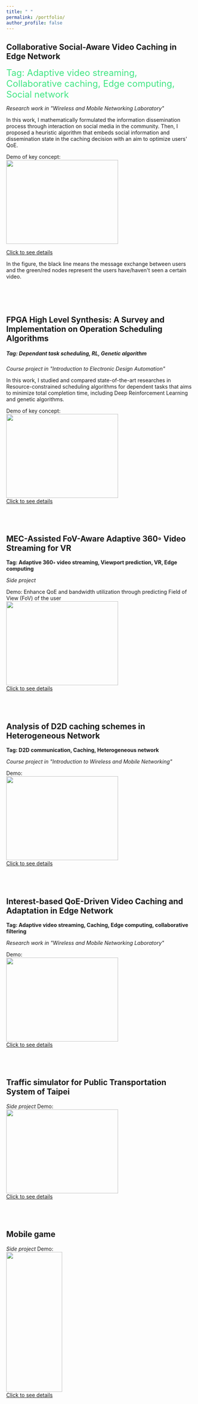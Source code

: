```yaml
---
title: " "
permalink: /portfolio/
author_profile: false
---
```


Collaborative Social-Aware Video Caching in Edge Network
------
<font color=#40e583 size=5>Tag: Adaptive video streaming, Collaborative caching, Edge computing, Social network</font>

*Research work in "Wireless and Mobile Networking Laboratory"*

In this work, I mathematically formulated the information dissemination process through interaction on social media in the community. Then, I proposed a heuristic algorithm that embeds social information and dissemination state in the caching decision with an aim to optimize users' QoE.

Demo of key concept:  <br/> <img src="http://SendurLanter.github.io/files/dissemination.gif"  width="300" height="225" align=center>

[Click to see details](https://sendurlanter.github.io/portfolio/portfolio-1/) 

In the figure, the black line means the message exchange between users and the green/red nodes represent the users have/haven't seen a certain video.

<br/><br/><br/>

FPGA High Level Synthesis: A Survey and Implementation on Operation Scheduling Algorithms
------
##### Tag: Dependant task scheduling, RL, Genetic algorithm

*Course project in "Introduction to Electronic Design Automation"*

In this work, I studied and compared state-of-the-art researches in Resource-constrained scheduling algorithms for dependent tasks that aims to minimize total completion time, including Deep Reinforcement Learning and genetic algorithms.

Demo of key concept: <br/> <img src="http://SendurLanter.github.io/files/HLS.gif"  width="300" height="225" align=center> <br/> [Click to see details](https://sendurlanter.github.io/portfolio/portfolio-2/) <br/><br/><br/><br/>

MEC-Assisted FoV-Aware Adaptive 360◦ Video Streaming for VR
------
**Tag: Adaptive 360◦ video streaming, Viewport prediction, VR, Edge computing**

*Side project*

Demo: Enhance QoE and bandwidth utilization through predicting Field of View (FoV) of the user <br/> <img src="http://SendurLanter.github.io/files/Pitch.gif"  width="300" height="225" align=center> <br/> [Click to see details](https://sendurlanter.github.io/portfolio/portfolio-7/) <br/><br/><br/><br/>

Analysis of D2D caching schemes in Heterogeneous Network
------
**Tag: D2D communication, Caching, Heterogeneous network**

*Course project in "Introduction to Wireless and Mobile Networking"*

Demo: <br/> <img src="http://SendurLanter.github.io/files/demo.gif"  width="300" height="225" align=center> <br/> [Click to see details](https://sendurlanter.github.io/portfolio/portfolio-3/) <br/><br/><br/><br/>

Interest-based QoE-Driven Video Caching and Adaptation in Edge Network
------
**Tag: Adaptive video streaming, Caching, Edge computing, collaborative filtering**

*Research work in "Wireless and Mobile Networking Laboratory"*

Demo: <br/> <img src="http://SendurLanter.github.io/files/Interest.gif"  width="300" height="225" align=center>  <br/> [Click to see details](https://sendurlanter.github.io/portfolio/portfolio-4/) <br/><br/><br/><br/>

Traffic simulator for Public Transportation System of Taipei
------
*Side project*
Demo: <br/> <img src="http://SendurLanter.github.io/files/MRT.gif"  width="300" height="225" align=center> <br/> [Click to see details](https://sendurlanter.github.io/portfolio/portfolio-5/) <br/><br/><br/><br/>

Mobile game
------
*Side project*
Demo: <br/> <img src="http://SendurLanter.github.io/files/got.gif" width="150" height="375" align=center> <br/> [Click to see details](https://sendurlanter.github.io/portfolio/portfolio-6/) <br/><br/><br/><br/>